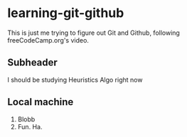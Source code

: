 # learning-git-github

This is just me trying to figure out Git and Github, following freeCodeCamp.org's video.

## Subheader

I should be studying Heuristics Algo right now

## Local machine

1. Blobb
2. Fun. Ha.
